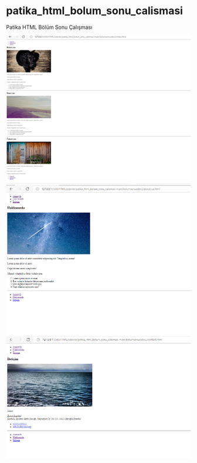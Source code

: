 # patika_html_bolum_sonu_calismasi
Patika HTML Bölüm Sonu Çalışması

![plot](img/anasayfa.png)
![plot](img/hakkimizda.png)
![plot](img/iletisim.png)